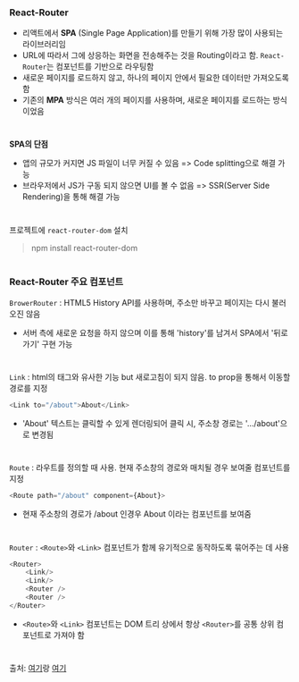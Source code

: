 ### React-Router
- 리액트에서 **SPA** (Single Page Application)를 만들기 위해 가장 많이 사용되는 라이브러리임
- URL에 따라서 그에 상응하는 화면을 전송해주는 것을 Routing이라고 함. `React-Router`는 컴포넌트를 기반으로 라우팅함
- 새로운 페이지를 로드하지 않고, 하나의 페이지 안에서 필요한 데이터만 가져오도록 함
- 기존의 **MPA** 방식은 여러 개의 페이지를 사용하며, 새로운 페이지를 로드하는 방식이었음
#
**SPA의 단점**
- 앱의 규모가 커지면 JS 파일이 너무 커질 수 있음 => Code splitting으로 해결 가능
- 브라우저에서 JS가 구동 되지 않으면 UI를 볼 수 없음 => SSR(Server Side Rendering)을 통해 해결 가능
#
프로젝트에 `react-router-dom` 설치
> npm install react-router-dom
#
### React-Router 주요 컴포넌트
`BrowerRouter` : HTML5 History API를 사용하며, 주소만 바꾸고 페이지는 다시 불러오진 않음
- 서버 측에 새로운 요청을 하지 않으며 이를 통해 'history'를 남겨서 SPA에서 '뒤로가기' 구현 가능
#
`Link` : html의 <a> 태그와 유사한 기능 but 새로고침이 되지 않음. to prop을 통해서 이동할 경로를 지정
```javascript
<Link to="/about">About</Link>
```
- 'About' 텍스트는 클릭할 수 있게 렌더링되어 클릭 시, 주소창 경로는 '.../about'으로 변경됨
#
`Route` : 라우트를 정의할 때 사용. 현재 주소창의 경로와 매치될 경우 보여줄 컴포넌트를 지정
```javascript
<Route path="/about" component={About}>
```
- 현재 주소창의 경로가 /about 인경우 About 이라는 컴포넌트를 보여줌
#
`Router` : `<Route>`와 `<Link>` 컴포넌트가 함께 유기적으로 동작하도록 묶어주는 데 사용
```javascript
<Router>
	<Link/>
	<Link/>
	<Router />
	<Router />
</Router>
```
- `<Route>`와 `<Link>` 컴포넌트는 DOM 트리 상에서 항상 `<Router>`를 공통 상위 컴포넌트로 가져야 함
#
출처: [여기](https://velog.io/@goodenough/React-%EB%A6%AC%EC%95%A1%ED%8A%B8-%EB%9D%BC%EC%9A%B0%ED%84%B0react-router)랑 [여기](https://velog.io/@jjunyjjuny/React-React-Router-%EC%A0%95%EB%A6%AC)
